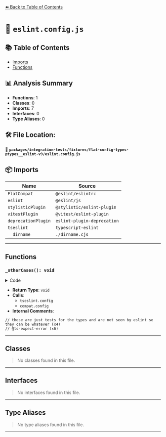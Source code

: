 [⬅️ Back to Table of Contents](../../../../index.md)

# 📄 `eslint.config.js`

## 📚 Table of Contents

- [Imports](#imports)
- [Functions](#functions)

## 📊 Analysis Summary

- **Functions**: 1
- **Classes**: 0
- **Imports**: 7
- **Interfaces**: 0
- **Type Aliases**: 0

## 🛠️ File Location:
📂 **`packages/integration-tests/fixtures/flat-config-types-@types__eslint-v9/eslint.config.js`**

## 📦 Imports

| Name | Source |
|------|--------|
| `FlatCompat` | `@eslint/eslintrc` |
| `eslint` | `@eslint/js` |
| `stylisticPlugin` | `@stylistic/eslint-plugin` |
| `vitestPlugin` | `@vitest/eslint-plugin` |
| `deprecationPlugin` | `eslint-plugin-deprecation` |
| `tseslint` | `typescript-eslint` |
| `__dirname` | `./dirname.cjs` |


---

## Functions

### `_otherCases(): void`

<details><summary>Code</summary>

```ts
function _otherCases() {
  // these are just tests for the types and are not seen by eslint so they can be whatever
  tseslint.config({
    plugins: {
      ['@stylistic']: stylisticPlugin,
      ['@typescript-eslint']: tseslint.plugin,
      ['deprecation']: deprecationPlugin,
      ['vitest']: vitestPlugin,
    },
  });
  tseslint.config(
    eslint.configs.recommended,
    ...tseslint.configs.recommended,
    stylisticPlugin.configs['recommended-flat'],
    vitestPlugin.configs.recommended,
  );
  tseslint.config(
    // @ts-expect-error
    compat.config(deprecationPlugin.configs.recommended),
    vitestPlugin.configs.recommended,
  );
  tseslint.config(
    // @ts-expect-error
    deprecationPlugin.configs.recommended,
    vitestPlugin.configs.recommended,
  );
}
```
</details>

- **Return Type**: `void`
- **Calls**:
  - `tseslint.config`
  - `compat.config`
- **Internal Comments**:
```
// these are just tests for the types and are not seen by eslint so they can be whatever (x4)
// @ts-expect-error (x6)
```


---

## Classes

> No classes found in this file.


---

## Interfaces

> No interfaces found in this file.


---

## Type Aliases

> No type aliases found in this file.


---